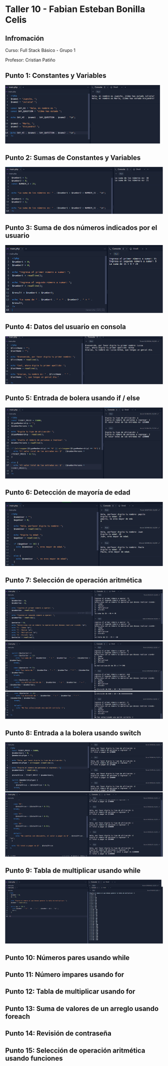 <h1>Taller 10 - Fabian Esteban Bonilla Celis </h1>

<h2>Infromación</h2>
<p>Curso: Full Stack Básico - Grupo 1</p>
<p>Profesor: Cristian Patiño</p>

<h2>Punto 1: Constantes y Variables</h2>

<img src="./public/images/punto-1.png" alt="punto-1">

<h2>Punto 2: Sumas de Constantes y Variables</h2>

<img src="./public/images/punto-2.png" alt="punto-2">

<h2>Punto 3: Suma de dos números indicados por el usuario</h2>

<img src="./public/images/punto-3.png" alt="punto-3">

<h2>Punto 4: Datos del usuario en consola</h2>

<img src="./public/images/punto-4.png" alt="punto-4">

<h2>Punto 5: Entrada de bolera usando if / else</h2>

<img src="./public/images/punto-5.png" alt="punto-5">

<h2>Punto 6: Detección de mayoría de edad</h2>

<img src="./public/images/punto-6.png" alt="punto-6">

<h2>Punto 7: Selección de operación aritmética</h2>

<img src="./public/images/punto-7-1.png" alt="punto-7">
<img src="./public/images/punto-7-2.png" alt="punto-7">
<img src="./public/images/punto-7-3.png" alt="punto-7">

<h2>Punto 8: Entrada a la bolera usando switch</h2>

<img src="./public/images/punto-8-1.png" alt="punto-8">
<img src="./public/images/punto-8-2.png" alt="punto-8">

<h2>Punto 9: Tabla de multiplicar usando while</h2>

<img src="./public/images/punto-9.png" alt="punto-9">

<h2>Punto 10: Números pares usando while</h2>

<h2>Punto 11: Número impares usando for</h2>

<h2>Punto 12: Tabla de multiplicar usando for</h2>

<h2>Punto 13: Suma de valores de un arreglo usando foreach</h2>

<h2>Punto 14: Revisión de contraseña</h2>

<h2>Punto 15: Selección de operación aritmética usando funciones</h2>